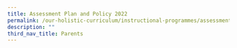 ```yaml
---
title: Assessment Plan and Policy 2022
permalink: /our-holistic-curriculum/instructional-programmes/assessment-matters
description: ""
third_nav_title: Parents
---
```





